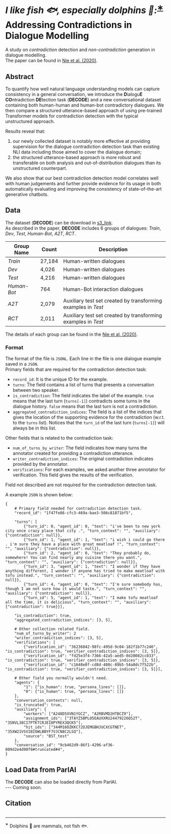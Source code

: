# *I like fish :fish:, especially dolphins :dolphin::*<sup>[∗](#dolphion)</sup> Addressing Contradictions in Dialogue Modelling

A study on *contradiction* detection and *non-contradiction* generation in dialogue modelling.  
The paper can be found in [Nie et al. (2020)]().

## Abstract

To quantify how well natural language understanding models can capture consistency in a general conversation, we introduce the **D**ialogu**E** **CO**ntradiction **DE**tection task (**DECODE**) and a new conversational dataset containing both human-human and human-bot contradictory dialogues. We then compare a structured utterance-based approach of using pre-trained Transformer models for contradiction detection with the typical unstructured approach. 

Results reveal that:
1. our newly collected dataset is notably more effective at providing supervision for the dialogue contradiction detection task than existing NLI data including those aimed to cover the dialogue domain; 
2. the structured utterance-based approach is more robust and transferable on both analysis and out-of-distribution dialogues than its unstructured counterpart.  

We also show that our best contradiction detection model correlates well with human judgements and further provide evidence for its usage in both automatically evaluating and improving the consistency of state-of-the-art generative chatbots.

## Data

The dataset (**DECODE**) can be download in [s3_link]().  
As described in the paper, **DECODE** includes 6 groups of dialogues: *Train*, *Dev*, *Test*, *Human-Bot*, *A2T*, *RCT*.

| Group Name    | Count         | Description  |
| ------------- |---------------| -------------|
| *Train*       | 27,184     | Human-written dialogues |
| *Dev*         | 4,026      | Human-written dialogues |
| *Test*        | 4,216      | Human-written dialogues |
| *Human-Bot*   | 764        | Human-Bot interaction dialogues |
| *A2T*         | 2,079      | Auxiliary test set created by transforming examples in *Test* |
| *RCT*         | 2,011      | Auxiliary test set created by transforming examples in *Test* |

The details of each group can be found in the [Nie et al. (2020)]().

### Format
The format of the file is `JSONL`. Each line in the file is one dialogue example saved in a `JSON`.  
Primary fields that are required for the contradiction detection task:
- `record_id`: It is the unique ID for the example.
- `turns`: The field contains a list of turns that presents a conversation between two speaker.
- `is_contradiction`: The field indicates the label of the example. `true` means that the last turn (`turns[-1]`) contradicts some turns in the dialogue history. `false` means that the last turn is not a contradiction.
- `aggregated_contradiction_indices`: The field is a list of the indices that gives the location of the supporting evidence for the contradiction (w.r.t. to the `turns` list). Notices that the `turn_id` of the last turn (`turns[-1]`) will always be in this list.

Other fields that is related to the contradiction task:
- `num_of_turns_by_writer`: The field indicates how many turns the annotator created for providing a contradiction utterance.
- `writer_contradiction_indices`: The original contradiction indicates provided by the annotator.
- `verifications`: For each examples, we asked another three annotator for verification. This field gives the results of the verification.

Field not described are not required for the contradiction detection task.

A example `JSON` is shown below:
```
{
    # Primary field needed for contradiction detection task.
    "record_id": "1f47fe86-cfc3-469a-bae3-506c81871bf5",

    "turns": [
        {"turn_id": 0, "agent_id": 0, "text": "i've been to new york city once crazy place that city .", "turn_context": "", "auxiliary": {"contradiction": null}}, 
        {"turn_id": 1, "agent_id": 1, "text": "i wish i could go there . i'm sure they have a place with great meatloaf !", "turn_context": "", "auxiliary": {"contradiction": null}}, 
        {"turn_id": 2, "agent_id": 0, "text": "They probably do, somewhere! You can find nearly any cuisine there you want.", "turn_context": "", "auxiliary": {"contradiction": null}}, 
        {"turn_id": 3, "agent_id": 1, "text": "I wonder if they have anything different, I wonder if anyone has tried to make meatloaf with tofu instead.", "turn_context": "", "auxiliary": {"contradiction": null}}, 
        {"turn_id": 4, "agent_id": 0, "text": "I'm sure somebody has, though I am not sure how it would taste.", "turn_context": "", "auxiliary": {"contradiction": null}}, 
        {"turn_id": 5, "agent_id": 1, "text": "I make tofu meatloaf all the time, it is delicious", "turn_context": "", "auxiliary": {"contradiction": true}}], 

    "is_contradiction": true, 
    "aggregated_contradiction_indices": [3, 5], 
       
    # Other collection related field.
    "num_of_turns_by_writer": 2
    "writer_contradiction_indices": [3, 5], 
    "verifications": [
        {"verification_id": "36236842-98fc-495d-9c04-182f1b77c246", "is_contradiction": true, "verifier_contradiction_indices": [3, 5]}, 
        {"verification_id": "fd25e3f4-7366-42a5-aed5-0d20082cc833", "is_contradiction": true, "verifier_contradiction_indices": [3, 5]}, 
        {"verification_id": "c1648e0f-cd8d-408c-89b5-54a8dc7f522b", "is_contradiction": true, "verifier_contradiction_indices": [3, 5]}],
    
    # Other field you normally wouldn't need.
    "agents": {
        "1": {"is_human": true, "persona_lines": []}, 
        "0": {"is_human": true, "persona_lines": []}
    }, 
    "conversation_contexts": null, 
    "is_truncated": true,
    "auxiliary": {   
        "workers": ["A248D5XVN1YGCZ", "A2RBVMD2HTBCZ9"], 
        "assignment_ids": ["3TAYZSBPLO5EAUXXRU24479226QS2T", "3SNVL38CI7PTKTCRJEI8PYREX3QCK5"], 
        "hit_ids": ["344M16OZKKC72DJEMGBHJUCXCGTNET", "35XW21VSVIBIOWLBBYF7VJCN8C2LSQ"], 
        "source": "BST_test"
    },
    "conversation_id": "9cb462d9-86f1-4296-af36-009d2e4d90f8#truncated#4",
}
```

## Load Data from ParlAI
The **DECODE** can also be loaded directly from ParlAI.  
--- Coming soon.

## Citation
```

```


_________________
<a name="dolphion"><sup>∗</sup></a> Dolphins :dolphin: are mammals, not fish :fish:.